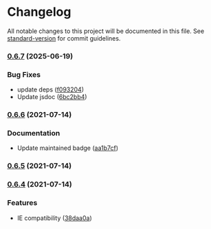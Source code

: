 # Changelog

All notable changes to this project will be documented in this file. See [standard-version](https://github.com/conventional-changelog/standard-version) for commit guidelines.

### [0.6.7](https://github.com/Zenoo/FormulaJS/compare/v0.6.6...v0.6.7) (2025-06-19)


### Bug Fixes

* update deps ([f093204](https://github.com/Zenoo/FormulaJS/commit/f093204ea2b57e65be4b90c84f3dd3ab66f0db23))
* Update jsdoc ([6bc2bb4](https://github.com/Zenoo/FormulaJS/commit/6bc2bb4623d3f28361466d913947722ab107ed67))

### [0.6.6](https://github.com/Zenoo/FormulaJS/compare/v0.6.5...v0.6.6) (2021-07-14)


### Documentation

* Update maintained badge ([aa1b7cf](https://github.com/Zenoo/FormulaJS/commit/aa1b7cfe10fb1914760b5df99cf203fe78682567))

### [0.6.5](https://github.com/Zenoo/FormulaJS/compare/v0.6.4...v0.6.5) (2021-07-14)

### [0.6.4](https://github.com/Zenoo/FormulaJS/compare/v0.6.3...v0.6.4) (2021-07-14)


### Features

* IE compatibility ([38daa0a](https://github.com/Zenoo/FormulaJS/commit/38daa0a4aefe3eb0a2c200c610ad54b12b3c3800))
